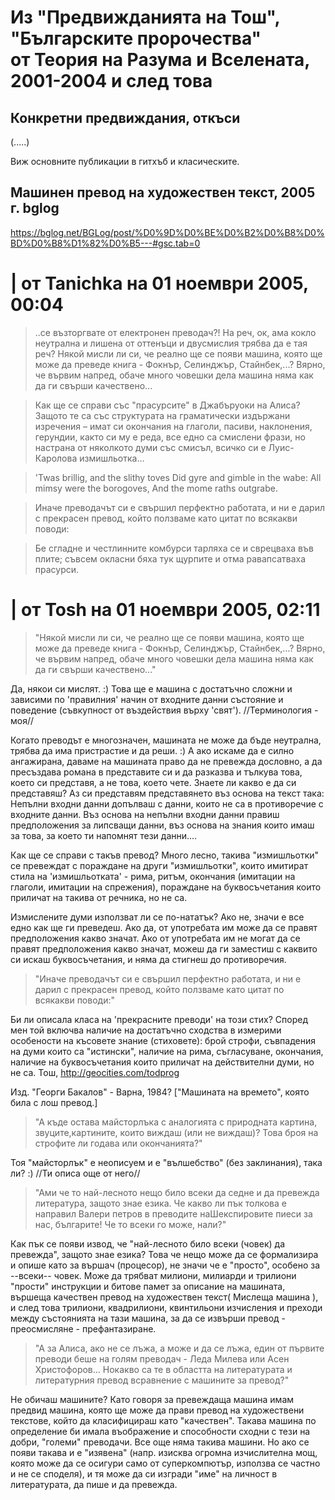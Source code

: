 # Из "Предвижданията на Тош", "Българските пророчества" <br>от Теория на Разума и Вселената, 2001-2004 и след това 
## Конкретни предвиждания, откъси 

(.....)

Виж основните публикации в гитхъб и класическите.


## Машинен превод на художествен текст, 2005 г. bglog

https://bglog.net/BGLog/post/%D0%9D%D0%BE%D0%B2%D0%B8%D0%BD%D0%B8%D1%82%D0%B5---#gsc.tab=0


# | от Tanichka на 01 ноември 2005, 00:04
>..се възторгвате от електронен преводач?! На реч, ок, ама кокло неутрална и лишена от оттенъци и двусмислия трябва да е тая реч? Някой мисли ли си, че реално ще се появи машина, която ще може да преведе книга - Фокнър, Селинджър, Стайнбек,...? Вярно, че вървим напред, обаче много човешки дела машина няма как да ги свърши качествено...

>Как ще се справи със "прасурсите" в Джабъруоки на Алиса? Защото те са със структурата на граматически издържани изречения – имат си окончания на глаголи, пасиви, наклонения, герундии, както си му е реда, все едно са смислени фрази, но настрана от няколкото думи със смисъл, всичко си е Луис-Каролова измишльотка…

>'Twas brillig, and the slithy toves
>Did gyre and gimble in the wabe:
>All mimsy were the borogoves,
>And the mome raths outgrabe.

>Иначе преводачът си е свършил перфектно работата, и ни е дарил с прекрасен превод, който ползваме като цитат по всякакви поводи:

>Бе сгладне и честлинните комбурси
>тарляха се и сврецваха във плите;
>съвсем окласни бяха тук щурпите
>и отма равапсатваха прасурси.


# | от Tosh на 01 ноември 2005, 02:11
>"Някой мисли ли си, че реално ще се появи машина, която ще може да преведе книга - Фокнър, Селинджър, Стайнбек,…? Вярно, че вървим напред, обаче много човешки дела машина няма как да ги свърши качествено…" 

Да, някои си мислят. :) Това ще е машина с достатъчно сложни и зависими по 'правилния' начин от входните данни състояние и поведение (съвкупност от въздействия върху 'свят'). //Терминология - моя//

Когато преводът е многозначен, машината не може да бъде неутрална, трябва да има пристрастие и да реши. :) А ако искаме да е силно ангажирана, даваме на машината право да не превежда дословно, а да пресъздава романа в представите си и да разказва и тълкува това, което си представя, а не това, което чете. Знаете ли какво е да си представяш? Аз си представям представянето въз основа на текст така: Непълни входни данни допълваш с данни, които не са в противоречие с входните данни. Въз основа на непълни входни данни правиш предположения за липсващи данни, въз основа на знания които имаш за това, за което ти напомнят тези данни.... 

Как ще се справи с такъв превод? Много лесно, такива "измишльотки" се превеждат с пораждане на други "измишльотки", които имитират стила на 'измишльотката' - рима, ритъм, окончания (имитации на глаголи, имитации на спрежения), пораждане на буквосъчетания които приличат на такива от речника, но не са. 

Измислените думи използват ли се по-нататък? Ако не, значи е все едно как ще ги преведеш. Ако да, от употребата им може да се правят предположения какво значат. Ако от употребата им не могат да се правят предположения какво значат, можеш да ги заместиш с каквито си искаш буквосъчетания, и няма да стигнеш до противоречия.

>"Иначе преводачът си е свършил перфектно работата, и ни е дарил с прекрасен превод, който ползваме като цитат по всякакви поводи:"

Би ли описала класа на 'прекрасните преводи' на този стих? Според мен той включва наличие на достатъчно сходства в измерими особености на късовете знание (стиховете): брой строфи, съвпадения на думи които са "истински", наличие на рима, съгласуване, окончания, наличие на буквосъчетания които приличат на действителни думи, но не са. Тош, http://geocities.com/todprog


Изд. "Георги Бакалов" - Варна, 1984? ["Машината на времето", която била с лош превод.]

>"А къде остава майсторлъка с аналогията с природната картина, звуците,картините, които виждаш (или не виждаш)? Това броя на строфите ли годава или окончанията?"

Тоя "майсторлък" е неописуем и е "вълшебство" (без заклинания), така ли? :) //Ти описа още от него//

>"Ами че то най-лесното нещо било всеки да седне и да превежда литература, защото знае езика. Че какво ли пък толкова е направил Валери петров в преводите наШекспировите пиеси за нас, българите! Че то всеки го може, нали?"

Как пък се появи извод, че "най-лесното било всеки (човек) да превежда", защото знае езика? Това че нещо може да се формализира и опише като за вършач (процесор), не значи че е "просто", особено за --всеки-- човек. Може да трябват милиони, милиарди и трилиони "прости" инструкции и битове памет за описание на машината, вършеща качествен превод на художествен текст( Мислеща машина ), и след това трилиони, квадрилиони, квинтильони изчисления и преходи между състоянията на тази машина, за да се извърши превод - преосмисляне - префантазиране.

>"А за Алиса, ако не се лъжа, а може и да се лъжа, един от първите преводи беше на голям преводач - Леда Милева или Асен Христофоров…  Нокакво са те в областта на литературата и литературния превод всравнение с машините за превод?"

Не обичаш машините? Като говоря за превеждаща машина имам предвид машина, която ще може да прави превод на художествени текстове, който да класифицираш като "качествен". Такава машина по определение би имала въображение и способности сходни с тези на добри, "големи" преводачи. Все още няма такива машини. Но ако се появи такава и е "изявена" (напр. изисква огромна изчислителна мощ, която може да се осигури само от суперкомпютър, използва се частно и не се споделя), и тя може да си изгради "име" на личност в литературата, да пише и да превежда.

